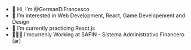- 👋 Hi, I’m @GermanDiFrancesco
- 👀 I’m interested in Web Development, React, Game Developement and Design
- 🌱 I’m currently practicing React.js
- 👨🏻‍💻 I'mcurrenly Working at SAFIN - Sistema Administrativo Financero (ar)
